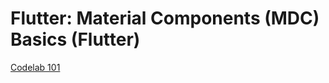  # Flutter: Material Components (MDC) Basics (Flutter)
[Codelab 101](https://codelabs.developers.google.com/codelabs/mdc-101-flutter/#1)